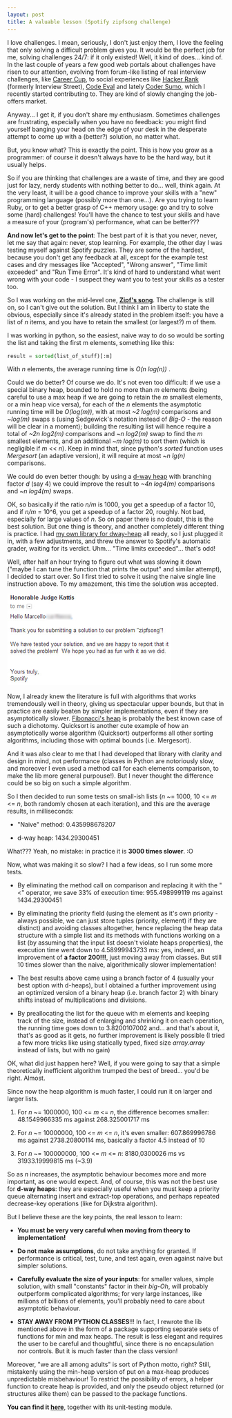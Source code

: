 ```yaml
---
layout: post
title: A valuable lesson (Spotify zipfsong challenge)
---
```


I love challenges. I mean, seriously, I don't just enjoy them, I love the feeling that only solving a difficult problem gives you. It would be the perfect job for me, solving challenges 24/7: if it only existed!
Well, it kind of does... kind of. In the last couple of years a few good web portals about challenges have risen to our attention, evolving from forum-like listing of real interview challenges, like [Career Cup](http://www.careercup.com/), to social experiences like [Hacker Rank](https://www.hackerrank.com/) (formerly Interview Street), [Code Eval](https://www.codeeval.com/) and lately [Coder Sumo](http://codersumo.com), which I recently started contributing to. They are kind of slowly changing the job-offers market.

Anyway... I get it, if you don't share my enthusiasm. Sometimes challenges are frustrating, especially when you have no feedback: you might find yourself banging your head on the edge of your desk in the desperate attempt to come up with a (better?) solution, no matter what.

But, you know what? This is exactly the point. This is how you grow as a programmer: of course it doesn't always have to be the hard way, but it usually helps.

So if you are thinking that challenges are a waste of time, and they are good just for lazy, nerdy students with nothing better to do... well, think again.
At the very least, it will be a good chance to improve your skills with a "new" programming language (possibly more than one...). Are you trying to learn Ruby, or to get a better grasp of C++ memory usage: go and try to solve some (hard) challenges! You'll have the chance to test your skills and have a measure of your (program's) performance, what can be better???

**And now let's get to the point**: The best part of it is that you never, never, let me say that again: never, stop learning.
For example, the other day I was testing myself against Spotify puzzles. They are some of the hardest, because you don't get any feedback at all, except for the example test cases and dry messages like "Accepted", "Wrong answer", "Time limit exceeded" and "Run Time Error". It's kind of hard to understand what went wrong with your code - I suspect they want you to test your skills as a tester too.

So I was working on the mid-level one, [**Zipf's song**](https://www.spotify.com/us/jobs/tech/zipfsong/). The challenge is still on, so I can't give out the solution. But I think I am in liberty to state the obvious, especially since it's already stated in the problem itself: you have a list of _n_ items, and you have to retain the smallest (or largest?) _m_ of them.

I was working in python, so the easiest, naive way to do so would be sorting the list and taking the first m elements, something like this:

```python
result = sorted(list_of_stuff)[:m]
```

With _n_ elements, the average running time is _O(n log(n))_ .

Could we do better? Of course we do. It's not even too difficult: if we use a special binary heap, bounded to hold no more than _m_ elements (being careful to use a max heap if we are going to retain the _m_ smallest elements, or a min heap vice versa), for each of the _n_ elements the asymptotic running time will be _O(log(m))_, with at most _~2 log(m)_ comparisons and _~log(m)_ swaps s (using Sedgewick's notation instead of _Big-O_ - the reason will be clear in a moment); building the resulting list will hence require a total of _~2n log2(m)_ comparisons and _~n log2(m)_ swap to find the _m_ smallest elements, and an additional _~m log(m)_ to sort them (which is negligible if _m_ << _n_). Keep in mind that, since python's _sorted_ function uses _Mergesort_ (an adaptive version), it will require at most _~n lg(n)_ comparisons. 

We could do even better though: by using a [d-way heap](http://mlarocca.github.io/05-22-2013/dwayheap.html) with branching factor _d_ (say 4) we could improve the result to _~4n log4(m)_ comparisons and _~n log4(m)_ swaps.

OK, so basically if the ratio _n/m_ is 1000, you get a speedup of a factor 10, and if _n/m_ = 10^6, you get a speedup of a factor 20, roughly. Not bad, especially for large values of _n_.
So on paper there is no doubt, this is the best solution. But one thing is theory, and another completely different thing is practice.
I had [my own library for dway-heap](https://github.com/mlarocca/Algorithms/blob/master/dway_heap.py) all ready, so I just plugged it in, with a few adjustments, and threw the answer to Spotify's automatic grader, waiting for its verdict. Uhm... "Time limits exceeded"... that's odd!

Well, after half an hour trying to figure out what was slowing it down ("maybe I can tune the function that prints the output" and similar attempt), I decided to start over. So I first tried to solve it using the naive single line instruction above. To my amazement, this time the solution was accepted.

![Accepted](../images/zipfsong.jpg)


Now, I already knew the literature is full with algorithms that works tremendously well in theory, giving us spectacular upper bounds, but that in practice are easily beaten by simpler implementations, even if they are asymptotically slower. [Fibonacci's heap](http://en.wikipedia.org/wiki/Fibonacci_heap) is probably the best known case of such a dichotomy. Quicksort is another cute example of how an asymptotically worse algorithm (Quicksort) outperforms all other sorting algorithms, including those with optimal bounds (i.e. Mergesort).

And it was also clear to me that I had developed that library with clarity and design in mind, not performance (classes in Python are notoriously slow, and moreover I even used a method call for each elements comparison, to make the lib more general purpouse!). But I never thought the difference could be so big on such a simple algorithm.

So I then decided to run some tests on small-ish lists (_n_ ~= 1000, 10 <= _m_ <= _n_, both randomly chosen at each iteration), and this are the average results, in milliseconds:

  - "Naive" method: 0.435998678207 

  - d-way heap: 1434.29300451

What??? Yeah, no mistake: in practice it is **3000 times slower**. :O

Now, what was making it so slow? I had a few ideas, so I run some more tests.

  - By eliminating the method call on comparison and replacing it with the "<" operator, we save 33% of execution time: 955.498999119 ms against 1434.29300451

  - By eliminating the priority field (using the element as it's own priority - always possible, we can just store tuples (priority, element) if they are distinct) and avoiding classes altogether, hence replacing the heap data structure with a simple list and its methods with functions working on a list (by assuming that the input list doesn't violate heaps properties), the execution time went down to 4.58999943733 ms: yes, indeed, an improvement of **a factor 200!!!**, just moving away from classes. But still 10 times slower than the naive, algorithmically slower implementation!

  - The best results above came using a branch factor of 4 (usually your best option with d-heaps), but I obtained a further improvement using an optimized version of a binary heap (i.e. branch factor 2) with binary shifts instead of multiplications and divisions.

  - By preallocating the list for the queue with m elements and keeping track of the size, instead of enlarging and shrinking it on each operation, the running time goes down to 3.8200107002 and... and that's about it, that's as good as it gets, no further improvement is likely possible (I tried a few more tricks like using statically typed, fixed size _array.array_ instead of lists, but with no gain)

OK, what did just happen here? Well, if you were going to say that a simple theoretically inefficient algorithm trumped the best of breed... you'd be right. Almost.

Since now the heap algorithm is much faster, I could run it on larger and larger lists.

  1.  For _n_ ~= 1000000, 100 <= _m_ <= _n_, the difference becomes smaller:  48.1549966335 ms against 268.325001717 ms

  2.  For _n_ ~= 10000000, 100 <= _m_ <= _n_, it's even smaller: 607.869996786 ms against 2738.20800114 ms, basically a factor 4.5 instead of 10

  3.  For _n_ ~= 100000000, 100 <= _m_ <= _n_: 8180,0300026 ms vs 31933.19999815 ms (~3.9)

So as _n_ increases, the asymptotic behaviour becomes more and more important, as one would expect. And, of course, this was not the best use for **d-way heaps**: they are especially useful when you must keep a priority queue alternating insert and extract-top operations, and perhaps repeated decrease-key operations (like for Dijkstra algorithm). 

But I believe these are the key points, the real lesson to learn: 

  - **You must be very very careful when moving from theory to implementation!**

  - **Do not make assumptions**, do not take anything for granted. If performance is critical, test, tune, and test again, even against naive but simpler solutions.

  - **Carefully evaluate the size of your inputs**: for smaller values, simple solution, with small "constants" factor in their _big-Oh_, will probably outperform complicated algorithms; for very large instances, like millions of billions of elements, you'll probably need to care about asymptotic behaviour.

  - **STAY AWAY FROM PYTHON CLASSES**!!! In fact, I rewrote the lib mentioned above in the form of a package supporting separate sets of functions for min and max heaps. The result is less elegant and requires the user to be careful and thoughtful, since there is no encapsulation nor controls. But it is much faster than the class version!

  Moreover, "we are all among adults" is sort of Python motto, right? Still, mistakenly using the min-heap version of put on a max-heap produces unpredictable misbehaviour! To restrict the possibility of errors, a helper function to create heap is provided, and only the pseudo object returned (or structures alike them) can be passed to the package functions. 

  **You can find it [here](https://github.com/mlarocca/Algorithms/tree/master/dway_heap)**, together with its unit-testing module.